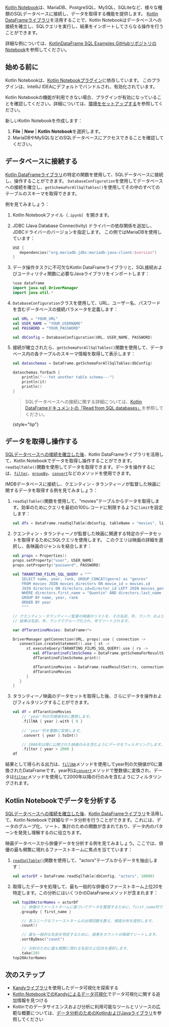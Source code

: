 [//]: # (title: データベースに接続してデータを取得する)

[Kotlin Notebook](kotlin-notebook-overview.md)は、MariaDB、PostgreSQL、MySQL、SQLiteなど、様々な種類のSQLデータベースに接続し、データを取得する機能を提供します。
[Kotlin DataFrameライブラリ](https://kotlin.github.io/dataframe/gettingstarted.html)を活用することで、Kotlin Notebookはデータベースへの接続を確立し、SQLクエリを実行し、結果をインポートしてさらなる操作を行うことができます。

詳細な例については、[KotlinDataFrame SQL Examples GitHubリポジトリのNotebook](https://github.com/zaleslaw/KotlinDataFrame-SQL-Examples/blob/master/notebooks/imdb.ipynb)を参照してください。

## 始める前に

Kotlin Notebookは、[Kotlin Notebookプラグイン](https://plugins.jetbrains.com/plugin/16340-kotlin-notebook)に依存しています。
このプラグインは、IntelliJ IDEAにデフォルトでバンドルされ、有効化されています。

Kotlin Notebookの機能が利用できない場合、プラグインが有効になっていることを確認してください。詳細については、[環境をセットアップする](kotlin-notebook-set-up-env.md)を参照してください。

新しいKotlin Notebookを作成します：

1.  **File** | **New** | **Kotlin Notebook**を選択します。
2.  MariaDBやMySQLなどのSQLデータベースにアクセスできることを確認してください。

## データベースに接続する

[Kotlin DataFrameライブラリ](https://kotlin.github.io/dataframe/gettingstarted.html)の特定の関数を使用して、SQLデータベースに接続し、操作することができます。
`DatabaseConfiguration`を使用してデータベースへの接続を確立し、`getSchemaForAllSqlTables()`を使用してその中のすべてのテーブルのスキーマを取得できます。

例を見てみましょう：

1.  Kotlin Notebookファイル（`.ipynb`）を開きます。
2.  JDBC (Java Database Connectivity) ドライバーの依存関係を追加し、JDBCドライバーのバージョンを指定します。
    この例ではMariaDBを使用しています：

    ```kotlin
    USE {
       dependencies("org.mariadb.jdbc:mariadb-java-client:$version")
    }
    ```

3.  データ操作タスクに不可欠なKotlin DataFrameライブラリと、SQL接続およびユーティリティ関数に必要なJavaライブラリをインポートします：

    ```kotlin
    %use dataframe
    import java.sql.DriverManager
    import java.util.*
    ```

4.  `DatabaseConfiguration`クラスを使用して、URL、ユーザー名、パスワードを含むデータベースの接続パラメータを定義します：

    ```kotlin
    val URL = "YOUR_URL"
    val USER_NAME = "YOUR_USERNAME"
    val PASSWORD = "YOUR_PASSWORD"
    
    val dbConfig = DatabaseConfiguration(URL, USER_NAME, PASSWORD)
    ```

5.  接続が確立されたら、`getSchemaForAllSqlTables()`関数を使用して、データベース内の各テーブルのスキーマ情報を取得して表示します：

    ```kotlin
    val dataschemas = DataFrame.getSchemaForAllSqlTables(dbConfig)
    
    dataschemas.forEach { 
        println("---Yet another table schema---")
        println(it)
        println()
    }
    ```

    > SQLデータベースへの接続に関する詳細については、[Kotlin DataFrameドキュメントの「Read from SQL databases」](https://kotlin.github.io/dataframe/readsqldatabases.html)を参照してください。
    > 
    {style="tip"}

## データを取得し操作する

[SQLデータベースへの接続を確立した後](#connect-to-database)、Kotlin DataFrameライブラリを活用して、Kotlin Notebookでデータを取得し操作することができます。
`readSqlTable()`関数を使用してデータを取得できます。データを操作するには、[`filter`](https://kotlin.github.io/dataframe/filter.html)、[`groupBy`](https://kotlin.github.io/dataframe/groupby.html)、[`convert`](https://kotlin.github.io/dataframe/convert.html)などのメソッドを使用できます。

IMDBデータベースに接続し、クエンティン・タランティーノが監督した映画に関するデータを取得する例を見てみましょう：

1.  `readSqlTable()`関数を使用して、"movies"テーブルからデータを取得します。効率のためにクエリを最初の100レコードに制限するように`limit`を設定します：

    ```kotlin
    val dfs = DataFrame.readSqlTable(dbConfig, tableName = "movies", limit = 100)
    ```

2.  クエンティン・タランティーノが監督した映画に関連する特定のデータセットを取得するためにSQLクエリを使用します。
    このクエリは映画の詳細を選択し、各映画のジャンルを結合します：

    ```kotlin
    val props = Properties()
    props.setProperty("user", USER_NAME)
    props.setProperty("password", PASSWORD)
    
    val TARANTINO_FILMS_SQL_QUERY = """
        SELECT name, year, rank, GROUP_CONCAT(genre) as "genres"
        FROM movies JOIN movies_directors ON movie_id = movies.id
        JOIN directors ON directors.id=director_id LEFT JOIN movies_genres ON movies.id = movies_genres.movie_id
        WHERE directors.first_name = "Quentin" AND directors.last_name = "Tarantino"
        GROUP BY name, year, rank
        ORDER BY year
        """
    
    // クエンティン・タランティーノ監督の映画のリストを、その名前、年、ランク、およびすべてのジャンルを連結した文字列を含めて取得します。 
    // 結果は名前、年、ランクでグループ化され、年でソートされます。
    
    var dfTarantinoMovies: DataFrame<*>
    
    DriverManager.getConnection(URL, props).use { connection ->
       connection.createStatement().use { st ->
          st.executeQuery(TARANTINO_FILMS_SQL_QUERY).use { rs ->
             val dfTarantinoFilmsSchema = DataFrame.getSchemaForResultSet(rs, connection)
             dfTarantinoFilmsSchema.print()
    
             dfTarantinoMovies = DataFrame.readResultSet(rs, connection)
             dfTarantinoMovies
          }
       }
    }
    ```

3.  タランティーノ映画のデータセットを取得した後、さらにデータを操作およびフィルタリングすることができます。

    ```kotlin
    val df = dfTarantinoMovies
        // 'year'列の欠損値を0に置換します。
        .fillNA { year }.with { 0 }
        
        // 'year'列を整数に変換します。
        .convert { year }.toInt()
    
        // 2000年以降に公開された映画のみを含むようにデータをフィルタリングします。
        .filter { year > 2000 }
    df
    ```

結果として得られる出力は、[`fillNA`](https://kotlin.github.io/dataframe/fill.html#fillna)メソッドを使用してyear列の欠損値が0に置換されたDataFrameです。year列は[`convert`](https://kotlin.github.io/dataframe/convert.html)メソッドで整数値に変換され、データは[`filter`](https://kotlin.github.io/dataframe/filter.html)メソッドを使用して2000年以降の行のみを含むようにフィルタリングされます。

## Kotlin Notebookでデータを分析する

[SQLデータベースへの接続を確立した後](#connect-to-database)、[Kotlin DataFrameライブラリ](https://kotlin.github.io/dataframe/gettingstarted.html)を活用して、Kotlin Notebookで詳細なデータ分析を行うことができます。これには、データのグループ化、ソート、集計のための関数が含まれており、データ内のパターンを発見し理解するのに役立ちます。

映画データベースから俳優データを分析する例を見てみましょう。ここでは、俳優の最も頻繁に現れるファーストネームに焦点を当てています：

1.  [`readSqlTable()`](https://kotlin.github.io/dataframe/readsqldatabases.html#reading-specific-tables)関数を使用して、"actors"テーブルからデータを抽出します：

    ```kotlin
    val actorDf = DataFrame.readSqlTable(dbConfig, "actors", 10000)
    ```

2.  取得したデータを処理して、最も一般的な俳優のファーストネーム上位20を特定します。この分析にはいくつかのDataFrameメソッドが含まれます：

    ```kotlin
    val top20ActorNames = actorDf
        // 俳優のファーストネームに基づいてデータを整理するために、first_name列でデータをグループ化します。
       .groupBy { first_name }
    
        // 各ユニークなファーストネームの出現回数を数え、頻度分布を提供します。
       .count()
    
        // 最も一般的な名前を特定するために、結果をカウントの降順でソートします。
       .sortByDesc("count")
    
        // 分析のために最も頻繁に現れる名前の上位20を選択します。
       .take(20)
    top20ActorNames
    ```

## 次のステップ

*   [Kandyライブラリ](https://kotlin.github.io/kandy/examples.html)を使用したデータ可視化を探索する
*   [Kotlin NotebookでのKandyによるデータ可視化](data-analysis-visualization.md)でデータ可視化に関する追加情報を見つける
*   Kotlinでのデータサイエンスおよび分析に利用可能なツールとリソースの広範な概要については、[データ分析のためのKotlinおよびJavaライブラリ](data-analysis-libraries.md)を参照してください